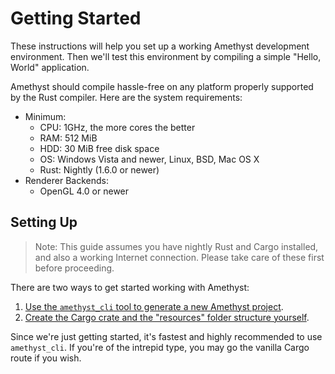 # Getting Started

These instructions will help you set up a working Amethyst development
environment. Then we'll test this environment by compiling a simple "Hello,
World" application.

Amethyst should compile hassle-free on any platform properly supported by the
Rust compiler. Here are the system requirements:

* Minimum:
  * CPU: 1GHz, the more cores the better
  * RAM: 512 MiB
  * HDD: 30 MiB free disk space
  * OS: Windows Vista and newer, Linux, BSD, Mac OS X
  * Rust: Nightly (1.6.0 or newer)
* Renderer Backends:
  * OpenGL 4.0 or newer

## Setting Up

> Note: This guide assumes you have nightly Rust and Cargo installed, and also a
> working Internet connection. Please take care of these first before
> proceeding.

There are two ways to get started working with Amethyst:

1. [Use the `amethyst_cli` tool to generate a new Amethyst project][ac].
2. [Create the Cargo crate and the "resources" folder structure yourself][mc].

[ac]: ./getting_started/automatic_setup.html
[mc]: ./getting_started/manual_cargo_setup.html

Since we're just getting started, it's fastest and highly recommended to use
`amethyst_cli`. If you're of the intrepid type, you may go the vanilla Cargo
route if you wish.
